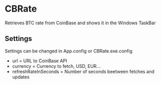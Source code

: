 # CBRate
Retrieves BTC rate from CoinBase and shows it in the Windows TaskBar

## Settings
Settings can be changed in App.config or CBRate.exe.config
* url = URL to CoinBase API
* currency = Currency to fetch, USD, EUR...
* refreshRateInSeconds = Number of seconds beetween fetches and updates
